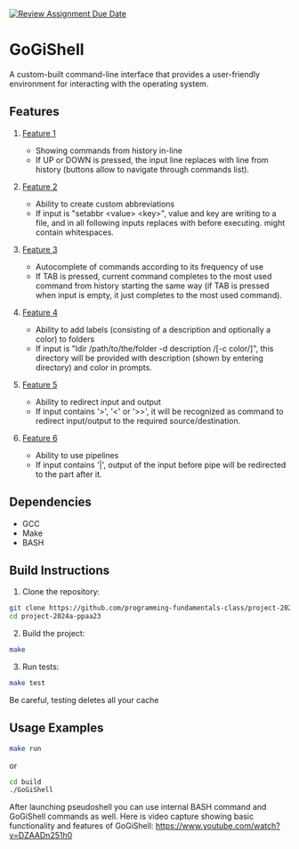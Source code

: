 [![Review Assignment Due Date](https://classroom.github.com/assets/deadline-readme-button-22041afd0340ce965d47ae6ef1cefeee28c7c493a6346c4f15d667ab976d596c.svg)](https://classroom.github.com/a/N96cjnwk)
# GoGiShell

A custom-built command-line interface that provides a user-friendly environment for interacting with the
operating system.

## Features

1. [Feature 1](../../issues/1)
   - Showing commands from history in-line
   - If UP or DOWN is pressed, the input line replaces with line from history (buttons allow to navigate through commands list).

2. [Feature 2](../../issues/2)
   - Ability to create custom abbreviations
   - If input is "setabbr \<value\> \<key\>", value and key are writing to a file, and in all following inputs <key> replaces with <value> before executing. <Value> might contain whitespaces.

3. [Feature 3](../../issues/3)
   - Autocomplete of commands according to its frequency of use
   - If TAB is pressed, current command completes to the most used command from history starting the same way (if TAB is pressed when input is empty, it just completes to the most used command).

4. [Feature 4](../../issues/4)
   - Ability to add labels (consisting of a description and optionally a color) to folders
   - If input is "ldir /path/to/the/folder -d description /[-c color/]", this directory will be provided with description (shown by entering directory) and color in prompts.

5. [Feature 5](../../issues/5)
   - Ability to redirect input and output
   - If input contains '>', '<' or '>>', it will be recognized as command to redirect input/output to the required source/destination.

6. [Feature 6](../../issues/6)
   - Ability to use pipelines
   - If input contains '|', output of the input before pipe will be redirected to the part after it.

## Dependencies

- GCC
- Make
- BASH

## Build Instructions

1. Clone the repository:
```bash
git clone https://github.com/programming-fundamentals-class/project-2024b-ppaa23.git
cd project-2024a-ppaa23
```

2. Build the project:
```bash
make
```

3. Run tests:
```bash
make test
```
Be careful, testing deletes all your cache

## Usage Examples

```bash
make run
```
or
```bash
cd build
./GoGiShell
```
After launching pseudoshell you can use internal BASH command and GoGiShell commands as well.
Here is video capture showing basic functionality and features of GoGiShell: https://www.youtube.com/watch?v=DZAADn251h0
